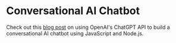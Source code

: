 # Conversational AI Chatbot

Check out this [blog post](https://medium.com/@naveenkushwaha000/using-openais-chatgpt-api-to-build-a-conversational-ai-chatbot-using-javascript-and-node-js-ab6f555e57a3) on using OpenAI's ChatGPT API to build a conversational AI chatbot using JavaScript and Node.js.
